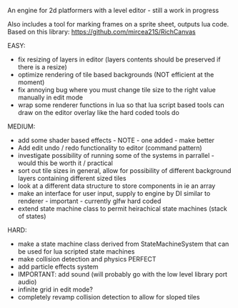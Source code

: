 An engine for 2d platformers with a level editor - still a work in progress

Also includes a tool for marking frames on a sprite sheet, outputs lua code. Based on this library: https://github.com/mircea21S/RichCanvas


EASY:
- fix resizing of layers in editor (layers contents should be preserved if there is a resize)
- optimize rendering of tile based backgrounds (NOT efficient at the moment)
- fix annoying bug where you must change tile size to the right value manually in edit mode
- wrap some renderer functions in lua so that lua script based tools can draw on the editor overlay like the hard coded tools do

MEDIUM:
- add some shader based effects - NOTE - one added - make better
- Add edit undo / redo functionality to editor (command pattern)
- investigate possibility of running some of the systems in parrallel - would this be worth it / practical
- sort out tile sizes in general, allow for possibility of different background layers containing different sized tiles
- look at a different data structure to store components in ie an array
- make an interface for user input, supply to engine by DI similar to renderer - important - currently glfw hard coded
- extend state machine class to permit heirachical state machines (stack of states)

HARD:
- make a state machine class derived from StateMachineSystem that can be used for lua scripted state machines
- make collision detection and physics PERFECT
- add particle effects system
- IMPORTANT: add sound (will probably go with the low level library port audio)
- infinite grid in edit mode?
- completely revamp collision detection to allow for sloped tiles
